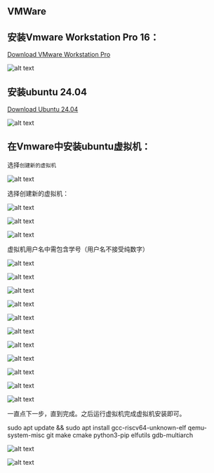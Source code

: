 ## VMWare

## 安装Vmware Workstation Pro 16：

[Download VMware Workstation Pro](https://dl.cra.moe/CS302-OS-2025-Spring/)

![alt text](../../assets/env/1739626473455.png)

## 安装ubuntu 24.04

[Download Ubuntu 24.04](https://dl.cra.moe/CS302-OS-2025-Spring/)

![alt text](../../assets/env/1739626789598.png)

## 在Vmware中安装ubuntu虚拟机：

选择`创建新的虚拟机`

![alt text](../../assets/env/1739626866726.png)

选择创建新的虚拟机：

![alt text](../../assets/env/1739626927161.png)

![alt text](../../assets/env/1739626967069.png)

![alt text](../../assets/env/1739627013900.png)

虚拟机用户名中需包含学号（用户名不接受纯数字）

![alt text](../../assets/env/1739627469200.png)

![alt text](../../assets/env/1739627842844.png)

![alt text](../../assets/env/1739627870793.png)

![alt text](../../assets/env/1739627924557.png)

![alt text](../../assets/env/1739628024569.png)

![alt text](../../assets/env/1739628041415.png)

![alt text](../../assets/env/1739628052406.png)

![alt text](../../assets/env/1739628065758.png)

![alt text](../../assets/env/1739628131052.png)

![alt text](../../assets/env/1739628156200.png)

![alt text](../../assets/env/1739628170685.png)

一直点下一步，直到完成。之后运行虚拟机完成虚拟机安装即可。

sudo apt update && sudo apt install gcc-riscv64-unknown-elf qemu-system-misc git make cmake python3-pip elfutils gdb-multiarch

![alt text](../../assets/env/1739634125518.png)

![alt text](../../assets/env/1739636121752.png)


